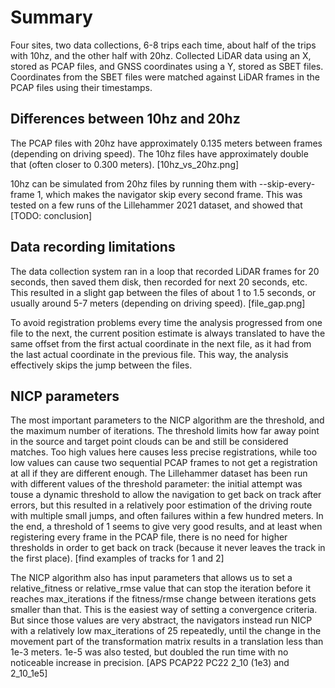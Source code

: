 # Summary
Four sites, two data collections, 6-8 trips each time, about half of the trips with 10hz, and the other half with 20hz.
Collected LiDAR data using an X, stored as PCAP files, and GNSS coordinates using a Y, stored as SBET files. Coordinates from the SBET files were matched against LiDAR frames in the PCAP files using their timestamps.

## Differences between 10hz and 20hz
The PCAP files with 20hz have approximately 0.135 meters between frames (depending on driving speed). The 10hz files have approximately double that (often closer to 0.300 meters).
[10hz_vs_20hz.png]

10hz can be simulated from 20hz files by running them with --skip-every-frame 1, which makes the navigator skip every second frame. This was tested on a few runs of the Lillehammer 2021 dataset, and showed that [TODO: conclusion]

## Data recording limitations
The data collection system ran in a loop that recorded LiDAR frames for 20 seconds, then saved them disk, then recorded for next 20 seconds, etc. This resulted in a slight gap between the files of about 1 to 1.5 seconds, or usually around 5-7 meters (depending on driving speed).
[file_gap.png]

To avoid registration problems every time the analysis progressed from one file to the next, the current position estimate is always translated to have the same offset from the first actual coordinate in the next file, as it had from the last actual coordinate in the previous file. This way, the analysis effectively skips the jump between the files.

## NICP parameters
The most important parameters to the NICP algorithm are the threshold, and the maximum number of iterations. The threshold limits how far away point in the source and target point clouds can be and still be considered matches. Too high values here causes less precise registrations, while too low values can cause two sequential PCAP frames to not get a registration at all if they are different enough. The Lillehammer dataset has been run with different values of the threshold parameter: the initial attempt was touse a dynamic threshold to allow the navigation to get back on track after errors, but this resulted in a relatively poor estimation of the driving route with multiple small jumps, and often failures within a few hundred meters. In the end, a threshold of 1 seems to give very good results, and at least when registering every frame in the PCAP file, there is no need for higher thresholds in order to get back on track (because it never leaves the track in the first place).
[find examples of tracks for 1 and 2]

The NICP algorithm also has input parameters that allows us to set a relative_fitness or relative_rmse value that can stop the iteration before it reaches max_iterations if the fitness/rmse change between iterations gets smaller than that. This is the easiest way of setting a convergence criteria. But since those values are very abstract, the navigators instead run NICP with a relatively low max_iterations of 25 repeatedly, until the change in the movement part of the transformation matrix results in a translation less than 1e-3 meters. 1e-5 was also tested, but doubled the run time with no noticeable increase in precision.
[APS PCAP22 PC22 2_10 (1e3) and 2_10_1e5]